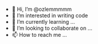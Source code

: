 - 👋 Hi, I’m @ozlemmmmm
- 👀 I’m interested in writing code
- 🌱 I’m currently learning ...
- 💞️ I’m looking to collaborate on ...
- 📫 How to reach me ...

<!---
ozlemmmmm/ozlemmmmm is a ✨ special ✨ repository because its `README.md` (this file) appears on your GitHub profile.
You can click the Preview link to take a look at your changes.
--->
